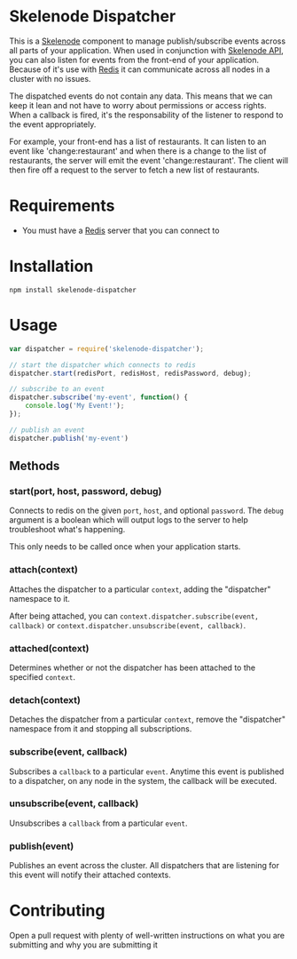 # Skelenode Dispatcher
This is a [Skelenode](https://github.com/tgolen/skelenode) component to manage publish/subscribe events across all parts of your application. When used in conjunction with [Skelenode API](https://github.com/tgolen/skelenode-api), you can also listen for events from the front-end of your application. Because of it's use with [Redis](http://redis.io) it can communicate across all nodes in a cluster with no issues.

The dispatched events do not contain any data. This means that we can keep it lean and not have to worry about
permissions or access rights. When a callback is fired, it's the responsability of the listener to respond to the event appropriately.

For example, your front-end has a list of restaurants. It can listen to an event like 'change:restaurant' and when there is a change to the list of restaurants, the server will emit the event 'change:restaurant'. The client will then fire off a request to the server to fetch a new list of restaurants.

# Requirements
* You must have a [Redis](http://redis.io) server that you can connect to

# Installation
```
npm install skelenode-dispatcher
```

# Usage
```javascript
var dispatcher = require('skelenode-dispatcher');

// start the dispatcher which connects to redis
dispatcher.start(redisPort, redisHost, redisPassword, debug);

// subscribe to an event
dispatcher.subscribe('my-event', function() {
	console.log('My Event!');
});

// publish an event
dispatcher.publish('my-event')
```

## Methods

### start(port, host, password, debug)
Connects to redis on the given `port`, `host`, and optional `password`. The `debug` argument is a boolean which will output logs to the server to help troubleshoot what's happening.

This only needs to be called once when your application starts.

### attach(context)
Attaches the dispatcher to a particular `context`, adding the "dispatcher" namespace to it.

After being attached, you can `context.dispatcher.subscribe(event, callback)` or `context.dispatcher.unsubscribe(event, callback)`.

### attached(context)
Determines whether or not the dispatcher has been attached to the specified `context`.

### detach(context)
Detaches the dispatcher from a particular `context`, remove the "dispatcher" namespace from it and stopping all subscriptions.

### subscribe(event, callback)
Subscribes a `callback` to a particular `event`. Anytime this event is published to a dispatcher, on any node in the system, the callback will be executed.

### unsubscribe(event, callback)
Unsubscribes a `callback` from a particular `event`.

### publish(event)
Publishes an event across the cluster. All dispatchers that are listening for this event will notify their attached contexts.

# Contributing
Open a pull request with plenty of well-written instructions on what you are submitting and why you are submitting it

